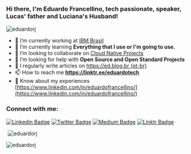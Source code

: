 <h3 >Hi there, I'm Eduardo Francellino, tech passionate, speaker, Lucas' father and Luciana's Husband!</h3>

<p align="left"> <img src="https://komarev.com/ghpvc/?username=eduardorj&label=Profile%20views&color=0e75b6&style=flat" alt="eduardorj" /> </p>

- 🔭 I’m currently working at [IBM Brasil](www.ibm.com.br)
- 🌱 I’m currently learning **Everything that I use or I'm going to use.**
- 👯 I’m looking to collaborate on [Cloud Native Projects](http://github.com/cncf/)
- 🤝 I’m looking for help with **Open Source and Open Standard Projects**
- 📝 I regularly write articles on [https://ed.blog.br (pt-br)](https://ed.blog.br (pt-br))
- 📫 How to reach me **https://linktr.ee/eduardotech**
- 📄 Know about my experiences [https://www.linkedin.com/in/eduardofrancellino/](https://www.linkedin.com/in/eduardofrancellino/)

<h3 align="left">Connect with me:</h3>

[![Linkedin Badge](https://img.shields.io/badge/LinkedIn-0077B5?style=for-the-badge&logo=linkedin&logoColor=white)](https://www.linkedin.com/in/eduardofrancellino/) [![Twitter Badge](https://img.shields.io/badge/Twitter-1DA1F2?style=for-the-badge&logo=twitter&logoColor=white)](https://twitter.com/eduardofrancell) [![Medium Badge](https://img.shields.io/badge/Medium-12100E?style=for-the-badge&logo=medium&logoColor=white)](https://eduardorf.medium.com) [![Linktr Badge](https://img.shields.io/badge/linktree-39E09B?style=for-the-badge&logo=linktree&logoColor=white)](https://linktr.ee/eduardotech)

<p>&nbsp;<img  src="https://github-readme-stats.vercel.app/api?username=eduardorj&show_icons=true&locale=en&theme=dracula" alt="eduardorj" /></p>

<p><img align="left" src="https://github-readme-stats.vercel.app/api/top-langs?username=eduardorj&show_icons=true&locale=en&layout=compact&theme=dracula" alt="eduardorj" /></p>

